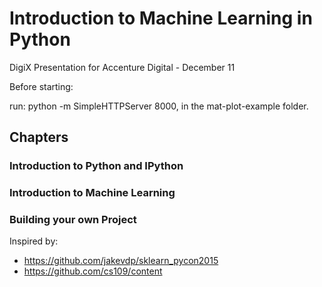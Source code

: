 # Introduction to Machine Learning in Python

DigiX Presentation for Accenture Digital - December 11

Before starting:

run: python -m SimpleHTTPServer 8000, in the mat-plot-example folder.

## Chapters

### Introduction to Python and IPython
### Introduction to Machine Learning
### Building your own Project

Inspired by:
- https://github.com/jakevdp/sklearn_pycon2015
- https://github.com/cs109/content
